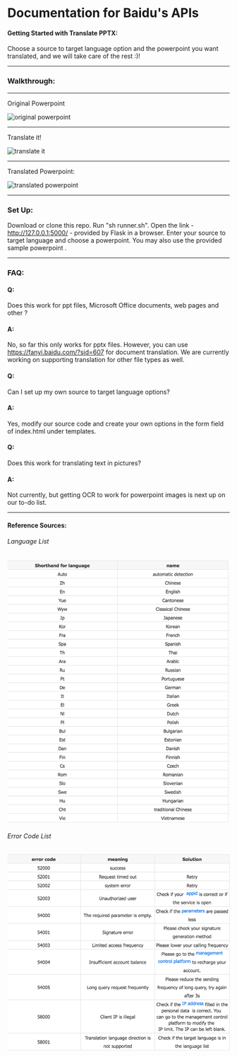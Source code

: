 # Documentation for Baidu's APIs #

#### Getting Started with Translate PPTX: #### 
Choose a source to target language option and the powerpoint you want translated, and we will take care of the rest :)!
****************************************************************************************************
### Walkthrough: ###
****************************************************************************************************
Original Powerpoint

![original powerpoint](https://media.giphy.com/media/fCTqxdJtFd1lKrAw3L/giphy.gif)

****************************************************************************************************
Translate it!

![translate it](https://media.giphy.com/media/3XDUQmwUppd4NNZ1gb/giphy.gif)

****************************************************************************************************
Translated Powerpoint:

![translated powerpoint](https://media.giphy.com/media/1jl4ssrpu8JtgH3QX2/giphy.gif)

****************************************************************************************************
### Set Up: ###
Download or clone this repo.
Run "sh runner.sh". 
Open the link -  http://127.0.0.1:5000/ - provided by Flask in a browser.
Enter your source to target language and choose a powerpoint. You may also use the provided sample powerpoint .
****************************************************************************************************
### FAQ: ###
#### Q: ####  
Does this work for ppt files, Microsoft Office documents, web pages and other ?
#### A: #### 
No, so far this only works for pptx files. However, you can use https://fanyi.baidu.com/?sid=607 for document translation. We are currently working on supporting translation for other file types as well. 

#### Q: ####
Can I set up my own source to target language options?
#### A: ####
Yes, modify our source code and create your own options in the form field of index.html under templates. 

#### Q: ####
Does this work for translating text in pictures?
#### A: ####
Not currently, but getting OCR to work for powerpoint images is next up on our to-do list.
****************************************************************************************************
#### Reference Sources: ####
###### Language List ######
![](images/language_list.png "Language List")


###### Error Code List ######
![](images/error_codes.png "Error Codes")


